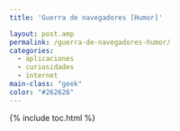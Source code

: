```yaml
---
title: 'Guerra de navegadores [Humor]'

layout: post.amp
permalink: /guerra-de-navegadores-humor/
categories:
  - aplicaciones
  - curiosidades
  - internet
main-class: "geek"
color: "#262626"
---
```

<div class="separator" >
<a href="https://1.bp.blogspot.com/-wZ_f7F4Pu0U/TtQVMHdSYfI/AAAAAAAAB24/ULWxHKOWEro/s1600/iechromefirefox.jpg"  ><amp-img on="tap:lightbox1" role="button" tabindex="0" layout="responsive" alt="chrome firefox internet explorer"  height="309" width="400" src="https://1.bp.blogspot.com/-wZ_f7F4Pu0U/TtQVMHdSYfI/AAAAAAAAB24/ULWxHKOWEro/s400/iechromefirefox.jpg" /></a>
</div>



{% include toc.html %}
